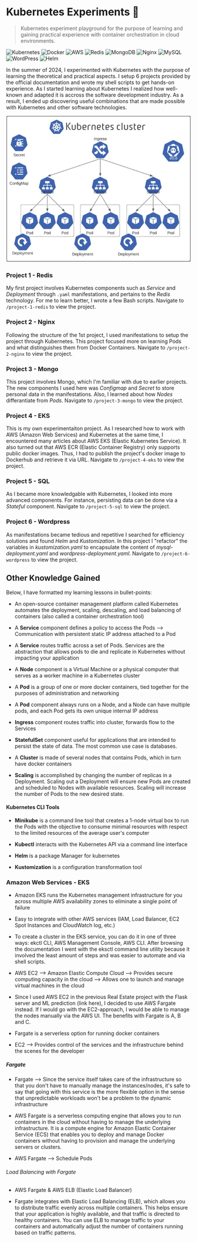 # Kubernetes Experiments 🚢

> Kubernetes experiment playground for the purpose of learning and gaining practical experience with container orchestration in cloud environments.

![Kubernetes](https://img.shields.io/badge/kubernetes-%23326ce5.svg?style=for-the-badge&logo=kubernetes&logoColor=white)
![Docker](https://img.shields.io/badge/docker-%230db7ed.svg?style=for-the-badge&logo=docker&logoColor=white)
![AWS](https://img.shields.io/badge/AWS-%23FF9900.svg?style=for-the-badge&logo=amazon-aws&logoColor=white)
![Redis](https://img.shields.io/badge/redis-%23DD0031.svg?style=for-the-badge&logo=redis&logoColor=white)
![MongoDB](https://img.shields.io/badge/MongoDB-%234ea94b.svg?style=for-the-badge&logo=mongodb&logoColor=white)
![Nginx](https://img.shields.io/badge/nginx-%23009639.svg?style=for-the-badge&logo=nginx&logoColor=white)
![MySQL](https://img.shields.io/badge/mysql-%2300f.svg?style=for-the-badge&logo=mysql&logoColor=white)
![WordPress](https://img.shields.io/badge/WordPress-%23117AC9.svg?style=for-the-badge&logo=WordPress&logoColor=white)
![Helm](https://img.shields.io/badge/helm-%230F1689.svg?style=for-the-badge&logo=helm&logoColor=white)

In the summer of 2024, I experimented with Kubernetes with the purpose of learning the theoretical and practical aspects. I setup 6 projects provided by the official documentation and wrote my shell scripts to get hands-on experience. As I started learning about Kubernetes I realized how well-known and adapted it is accross the software development industry. As a result, I ended up discovering useful combinations that are made possible with Kubernetes and other software technologies.

![kubernetes-cluster](kubernetes-cluster.jpg)


### Project 1 - Redis

My first project involves Kubernetes components such as *Service* and *Deployment* through `.yaml` manifestations, and pertains to the *Redis* technology. For me to learn better, I wrote a few Bash scripts. Navigate to `/project-1-redis` to view the project.

### Project 2 - Nginx

Following the structure of the 1st project, I used manifestations to setup the project through Kubernetes. This project focused more on learning Pods and what distinguishes them from Docker Containers. Navigate to `/project-2-nginx` to view the project.

### Project 3 - Mongo

This project involves Mongo, which I'm familiar with due to earlier projects. The new components I used here was *Configmap* and *Secret* to store personal data in the manifestations. Also, I learned about how *Nodes* differantiate from *Pods*. Navigate to `/project-3-mongo` to view the project.

### Project 4 - EKS

This is my own experimentaiton project. As I researched how to work with AWS (Amazon Web Services) and Kubernetes at the same time, I encountered many articles about AWS EKS (Elastic Kubernetes Service). It also turned out that AWS ECR (Elastic Container Registry) only supports public docker images. Thus, I had to publish the project's docker image to Dockerhub and retrieve it via URL. Navigate to `/project-4-eks` to view the project.

### Project 5 - SQL

As I became more knowledgable with Kubernetes, I looked into more advanced components. For instance, persisting data can be done via a *Stateful* component. Navigate to `/project-5-sql` to view the project.

### Project 6 - Wordpress

As manifestations became tedious and repetitive I searched for efficiency solutions and found *Helm* and *Kustomization*. In this project I "refactor" the variables in *kustomization.yaml* to encapsulate the content of *mysql-deployment.yaml* and *wordpress-deployment.yaml*. Navigate to `/project-6-wordpress` to view the project.


## Other Knowledge Gained

Below, I have formatted my learning lessons in bullet-points:

- An open-source container management platform called Kubernetes automates the deployment, scaling, descaling, and load balancing of containers (also called a container orchestration tool)

- A **Service** component defines a policy to access the Pods --> Communication with persistent static IP address attached to a Pod

- A **Service** routes traffic across a set of Pods. Services are the abstraction that allows pods to die and replicate in Kubernetes without impacting your application

- A **Node** component is a Virtual Machine or a physical computer that serves as a worker machine in a Kubernetes cluster

- A **Pod** is a group of one or more docker containers, tied together for the purposes of administration and networking

- A **Pod** component always runs on a Node, and a Node can have multiple pods, and each Pod gets its own unique internal IP address

- **Ingress** component routes traffic into cluster, forwards flow to the Services

- **StatefulSet** component useful for applications that are intended to persist the state of data. The most common use case is databases.

- A **Cluster** is made of several nodes that contains Pods, which in turn have docker containers

- **Scaling** is accomplished by changing the number of replicas in a Deployment. Scaling out a Deployment will ensure new Pods are created and scheduled to Nodes with available resources. Scaling will increase the number of Pods to the new desired state.


#### Kubernetes CLI Tools

- **Minikube** is a command line tool that creates a 1-node virtual box to run the Pods with the objective to consume minimal resources with respect to the limited resources of the average user's computer

- **Kubectl** interacts with the Kubernetes API via a command line interface

- **Helm** is a package Manager for kubernetes

- **Kustomization** is a configuration transformation tool


### Amazon Web Services - EKS

- Amazon EKS runs the Kubernetes management infrastructure for you across multiple AWS availability zones to eliminate a single point of failure

- Easy to integrate with other AWS services (IAM, Load Balancer, EC2 Spot Instances and CloudWatch log, etc.)

- To create a cluster in the EKS service, you can do it in one of three ways: ekctl CLI, AWS Management Console, AWS CLI. After browsing the documentation I went with the eksctl command line utility because it involved the least amount of steps and was easier to automate and via shell scripts.

- AWS EC2 --> Amazon Elastic Compute Cloud --> Provides secure computing capacity in the cloud --> Allows one to launch and manage virtual machines in the cloud

- Since I used AWS EC2 in the previous Real Estate project with the Flask server and ML prediction (link here), I decided to use AWS Fargate instead. If I would go with the EC2-approach, I would be able to manage the nodes manually via the AWS UI. The benefits with Fargate is A, B and C.

- Fargate is a serverless option for running docker containers

- EC2 --> Provides control of the services and the infrastructure behind the scenes for the developer


##### Fargate

- Fargate --> Since the service itself takes care of the infrastructure so that you don't have to manually manage the instances/nodes, it's safe to say that going with this service is the more flexible option in the sense that unpredictable workloads won't be a problem to the dynamic infrastructure

- AWS Fargate is a serverless computing engine that allows you to run containers in the cloud without having to manage the underlying infrastructure. It is a compute engine for Amazon Elastic Container Service (ECS) that enables you to deploy and manage Docker containers without having to provision and manage the underlying servers or clusters.

- AWS Fargate --> Schedule Pods

###### Load Balancing with Fargate

- AWS Fargate & AWS ELB (Elastic Load Balancer)

- Fargate integrates with Elastic Load Balancing (ELB), which allows you to distribute traffic evenly across multiple containers. This helps ensure that your application is highly available, and that traffic is directed to healthy containers. You can use ELB to manage traffic to your containers and automatically adjust the number of containers running based on traffic patterns.